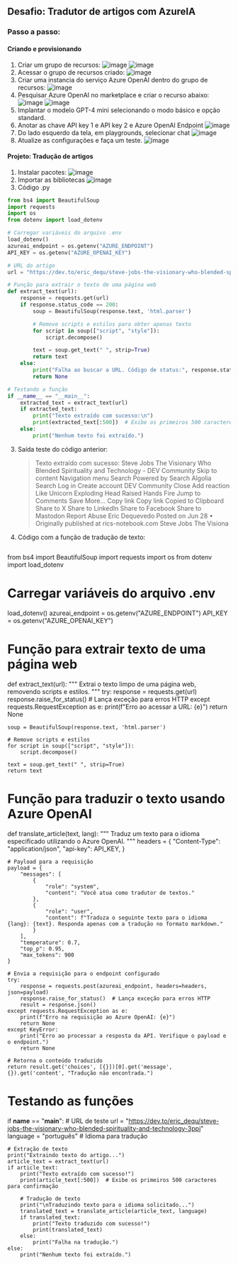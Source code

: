 ## Desafio: Tradutor de artigos com AzureIA
### Passo a passo:
#### Criando e provisionando
1. Criar um grupo de recursos:
![image](https://github.com/user-attachments/assets/7a893c3a-5028-4882-8740-6f6ca3b26381)
![image](https://github.com/user-attachments/assets/b1cba918-c582-4f48-80b7-541ee65d19ff)
2. Acessar o grupo de recursos criado: 
![image](https://github.com/user-attachments/assets/255ab1a6-1c1f-491d-a9c2-f33fae9adff5)
3. Criar uma instancia do serviço Azure OpenAI dentro do grupo de recursos:
![image](https://github.com/user-attachments/assets/dd3f5bc0-b81a-4ec4-9bb2-73ad845ce325)
4. Pesquisar Azure OpenAI no marketplace e criar o recurso abaixo:
![image](https://github.com/user-attachments/assets/05fbc6fa-8b62-4ca9-a660-58dfe6122834)
![image](https://github.com/user-attachments/assets/36436f8f-da17-4937-9774-79d25662bedf)
5. Implantar o modelo GPT-4 mini selecionando o modo básico e opção standard.
6. Anotar as chave API key 1 e API key 2 e Azure OpenAI Endpoint
![image](https://github.com/user-attachments/assets/d82e9169-ae8a-4b5a-bc43-4166d09b9fbb)
7. Do lado esquerdo da tela, em playgrounds, selecionar chat
![image](https://github.com/user-attachments/assets/198d615e-396d-4120-817c-cec9edb239df)
8. Atualize as configurações e faça um teste.
![image](https://github.com/user-attachments/assets/4ebcfd4b-f2c0-4e18-92f8-1bf9046d40cd)
#### Projeto: Tradução de artigos
1. Instalar pacotes:
![image](https://github.com/user-attachments/assets/ea39d301-c2d2-48b6-a64f-bb5ca43ce2cd)
2. Importar as bibliotecas
![image](https://github.com/user-attachments/assets/eb1810e6-4f2f-46cc-9709-d9eb18cde7d3)
3.  Código .py
```python
from bs4 import BeautifulSoup
import requests
import os
from dotenv import load_dotenv

# Carregar variáveis do arquivo .env
load_dotenv()
azureai_endpoint = os.getenv("AZURE_ENDPOINT")
API_KEY = os.getenv("AZURE_OPENAI_KEY")

# URL do artigo
url = "https://dev.to/eric_dequ/steve-jobs-the-visionary-who-blended-spirituality-and-technology-3ppi"

# Função para extrair o texto de uma página web
def extract_text(url):
    response = requests.get(url)
    if response.status_code == 200:
        soup = BeautifulSoup(response.text, 'html.parser')

        # Remove scripts e estilos para obter apenas texto
        for script in soup(["script", "style"]):
            script.decompose()

        text = soup.get_text(" ", strip=True)
        return text
    else:
        print("Falha ao buscar a URL. Código de status:", response.status_code)
        return None

# Testando a função
if __name__ == "__main__":
    extracted_text = extract_text(url)
    if extracted_text:
        print("Texto extraído com sucesso:\n")
        print(extracted_text[:500])  # Exibe os primeiros 500 caracteres do texto extraído
    else:
        print("Nenhum texto foi extraído.")
```
3. Saída teste do código anterior:
   > Texto extraído com sucesso:
Steve Jobs The Visionary Who Blended Spirituality and Technology - DEV Community Skip to content Navigation menu Search Powered by Search Algolia Search Log in Create account DEV Community Close Add reaction Like Unicorn Exploding Head Raised Hands Fire Jump to Comments Save More... Copy link Copy link Copied to Clipboard Share to X Share to LinkedIn Share to Facebook Share to Mastodon Report Abuse Eric Dequevedo Posted on Jun 28 • Originally published at rics-notebook.com Steve Jobs The Visiona

4. Código com a função de tradução de texto:
   ```python
from bs4 import BeautifulSoup
import requests
import os
from dotenv import load_dotenv

# Carregar variáveis do arquivo .env
load_dotenv()
azureai_endpoint = os.getenv("AZURE_ENDPOINT")
API_KEY = os.getenv("AZURE_OPENAI_KEY")


# Função para extrair texto de uma página web
def extract_text(url):
    """
    Extrai o texto limpo de uma página web, removendo scripts e estilos.
    """
    try:
        response = requests.get(url)
        response.raise_for_status()  # Lança exceção para erros HTTP
    except requests.RequestException as e:
        print(f"Erro ao acessar a URL: {e}")
        return None

    soup = BeautifulSoup(response.text, 'html.parser')

    # Remove scripts e estilos
    for script in soup(["script", "style"]):
        script.decompose()

    text = soup.get_text(" ", strip=True)
    return text


# Função para traduzir o texto usando Azure OpenAI
def translate_article(text, lang):
    """
    Traduz um texto para o idioma especificado utilizando o Azure OpenAI.
    """
    headers = {
        "Content-Type": "application/json",
        "api-key": API_KEY,
    }

    # Payload para a requisição
    payload = {
        "messages": [
            {
                "role": "system",
                "content": "Você atua como tradutor de textos."
            },
            {
                "role": "user",
                "content": f"Traduza o seguinte texto para o idioma {lang}: {text}. Responda apenas com a tradução no formato markdown."
            }
        ],
        "temperature": 0.7,
        "top_p": 0.95,
        "max_tokens": 900
    }

    # Envia a requisição para o endpoint configurado
    try:
        response = requests.post(azureai_endpoint, headers=headers, json=payload)
        response.raise_for_status()  # Lança exceção para erros HTTP
        result = response.json()
    except requests.RequestException as e:
        print(f"Erro na requisição ao Azure OpenAI: {e}")
        return None
    except KeyError:
        print("Erro ao processar a resposta da API. Verifique o payload e o endpoint.")
        return None

    # Retorna o conteúdo traduzido
    return result.get('choices', [{}])[0].get('message', {}).get('content', "Tradução não encontrada.")


# Testando as funções
if __name__ == "__main__":
    # URL de teste
    url = "https://dev.to/eric_dequ/steve-jobs-the-visionary-who-blended-spirituality-and-technology-3ppi"
    language = "português"  # Idioma para tradução

    # Extração de texto
    print("Extraindo texto do artigo...")
    article_text = extract_text(url)
    if article_text:
        print("Texto extraído com sucesso!")
        print(article_text[:500])  # Exibe os primeiros 500 caracteres para confirmação

        # Tradução de texto
        print("\nTraduzindo texto para o idioma solicitado...")
        translated_text = translate_article(article_text, language)
        if translated_text:
            print("Texto traduzido com sucesso!")
            print(translated_text)
        else:
            print("Falha na tradução.")
    else:
        print("Nenhum texto foi extraído.")
```
  
    


